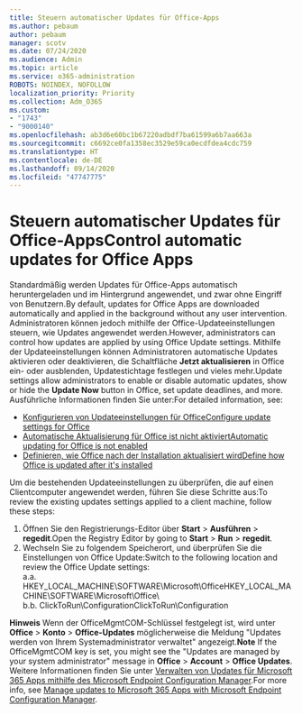 ```yaml
---
title: Steuern automatischer Updates für Office-Apps
ms.author: pebaum
author: pebaum
manager: scotv
ms.date: 07/24/2020
ms.audience: Admin
ms.topic: article
ms.service: o365-administration
ROBOTS: NOINDEX, NOFOLLOW
localization_priority: Priority
ms.collection: Adm_O365
ms.custom:
- "1743"
- "9000140"
ms.openlocfilehash: ab3d6e60bc1b67220adbdf7ba61599a6b7aa663a
ms.sourcegitcommit: c6692ce0fa1358ec3529e59ca0ecdfdea4cdc759
ms.translationtype: HT
ms.contentlocale: de-DE
ms.lasthandoff: 09/14/2020
ms.locfileid: "47747775"
---
```

# <a name="control-automatic-updates-for-office-apps"></a><span data-ttu-id="2316b-102">Steuern automatischer Updates für Office-Apps</span><span class="sxs-lookup"><span data-stu-id="2316b-102">Control automatic updates for Office Apps</span></span>

<span data-ttu-id="2316b-103">Standardmäßig werden Updates für Office-Apps automatisch heruntergeladen und im Hintergrund angewendet, und zwar ohne Eingriff von Benutzern.</span><span class="sxs-lookup"><span data-stu-id="2316b-103">By default, updates for Office Apps are downloaded automatically and applied in the background without any user intervention.</span></span> <span data-ttu-id="2316b-104">Administratoren können jedoch mithilfe der Office-Updateeinstellungen steuern, wie Updates angewendet werden.</span><span class="sxs-lookup"><span data-stu-id="2316b-104">However, administrators can control how updates are applied by using Office Update settings.</span></span> <span data-ttu-id="2316b-105">Mithilfe der Updateeinstellungen können Administratoren automatische Updates aktivieren oder deaktivieren, die Schaltfläche **Jetzt aktualisieren** in Office ein- oder ausblenden, Updatestichtage festlegen und vieles mehr.</span><span class="sxs-lookup"><span data-stu-id="2316b-105">Update settings allow administrators to enable or disable automatic updates, show or hide the **Update Now** button in Office, set update deadlines, and more.</span></span> <span data-ttu-id="2316b-106">Ausführliche Informationen finden Sie unter:</span><span class="sxs-lookup"><span data-stu-id="2316b-106">For detailed information, see:</span></span>

- [<span data-ttu-id="2316b-107">Konfigurieren von Updateeinstellungen für Office</span><span class="sxs-lookup"><span data-stu-id="2316b-107">Configure update settings for Office</span></span>](https://docs.microsoft.com/deployoffice/configure-update-settings-for-office-365-proplus)  
- [<span data-ttu-id="2316b-108">Automatische Aktualisierung für Office ist nicht aktiviert</span><span class="sxs-lookup"><span data-stu-id="2316b-108">Automatic updating for Office is not enabled</span></span>](https://support.microsoft.com/help/2753538/automatic-updating-for-office-2013-and-office-2016-click-to-run-is-not)  
- [<span data-ttu-id="2316b-109">Definieren, wie Office nach der Installation aktualisiert wird</span><span class="sxs-lookup"><span data-stu-id="2316b-109">Define how Office is updated after it's installed</span></span>](https://docs.microsoft.com/deployoffice/configuration-options-for-the-office-2016-deployment-tool#updates-element)

<span data-ttu-id="2316b-110">Um die bestehenden Updateeinstellungen zu überprüfen, die auf einen Clientcomputer angewendet werden, führen Sie diese Schritte aus:</span><span class="sxs-lookup"><span data-stu-id="2316b-110">To review the existing updates settings applied to a client machine, follow these steps:</span></span>

1. <span data-ttu-id="2316b-111">Öffnen Sie den Registrierungs-Editor über **Start** > **Ausführen** > **regedit**.</span><span class="sxs-lookup"><span data-stu-id="2316b-111">Open the Registry Editor by going to **Start** > **Run** > **regedit**.</span></span>
2. <span data-ttu-id="2316b-112">Wechseln Sie zu folgendem Speicherort, und überprüfen Sie die Einstellungen von Office Update:</span><span class="sxs-lookup"><span data-stu-id="2316b-112">Switch to the following location and review the Office Update settings:</span></span>  
    <span data-ttu-id="2316b-113">a.</span><span class="sxs-lookup"><span data-stu-id="2316b-113">a.</span></span> <span data-ttu-id="2316b-114">HKEY_LOCAL_MACHINE\SOFTWARE\Microsoft\Office</span><span class="sxs-lookup"><span data-stu-id="2316b-114">HKEY_LOCAL_MACHINE\SOFTWARE\Microsoft\Office</span></span>\  
    <span data-ttu-id="2316b-115">b.</span><span class="sxs-lookup"><span data-stu-id="2316b-115">b.</span></span> <span data-ttu-id="2316b-116">ClickToRun\Configuration</span><span class="sxs-lookup"><span data-stu-id="2316b-116">ClickToRun\Configuration</span></span>

<span data-ttu-id="2316b-117">**Hinweis** Wenn der OfficeMgmtCOM-Schlüssel festgelegt ist, wird unter **Office** > **Konto** > **Office-Updates** möglicherweise die Meldung "Updates werden von Ihrem Systemadministrator verwaltet" angezeigt.</span><span class="sxs-lookup"><span data-stu-id="2316b-117">**Note**  If the OfficeMgmtCOM key is set, you might see the "Updates are managed by your system administrator" message in **Office** > **Account** > **Office Updates**.</span></span> <span data-ttu-id="2316b-118">Weitere Informationen finden Sie unter [Verwalten von Updates für Microsoft 365 Apps mithilfe des Microsoft Endpoint Configuration Manager](https://docs.microsoft.com/deployoffice/manage-updates-to-office-365-proplus-with-system-center-configuration-manager#method-1-use-office-deployment-tool-to-enable-office-365-clients-to-receive-updates-from-configuration-manager).</span><span class="sxs-lookup"><span data-stu-id="2316b-118">For more info, see [Manage updates to Microsoft 365 Apps with Microsoft Endpoint Configuration Manager](https://docs.microsoft.com/deployoffice/manage-updates-to-office-365-proplus-with-system-center-configuration-manager#method-1-use-office-deployment-tool-to-enable-office-365-clients-to-receive-updates-from-configuration-manager).</span></span>  